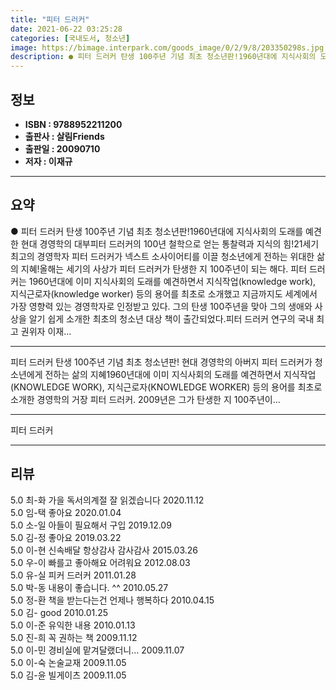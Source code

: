 ```yaml
---
title: "피터 드러커"
date: 2021-06-22 03:25:28
categories: [국내도서, 청소년]
image: https://bimage.interpark.com/goods_image/0/2/9/8/203350298s.jpg
description: ● 피터 드러커 탄생 100주년 기념 최초 청소년판!1960년대에 지식사회의 도래를 예견한 현대 경영학의 대부피터 드러커의 100년 철학으로 얻는 통찰력과 지식의 힘!21세기 최고의 경영학자 피터 드러커가 넥스트 소사이어티를 이끌 청소년에게 전하는 위대한 삶의 지혜!올해는 세기의 사상
---
```


## **정보**

- **ISBN : 9788952211200**
- **출판사 : 살림Friends**
- **출판일 : 20090710**
- **저자 : 이재규**

------



## **요약**

●  피터 드러커 탄생 100주년 기념 최초 청소년판!1960년대에 지식사회의 도래를 예견한 현대 경영학의 대부피터 드러커의 100년 철학으로 얻는 통찰력과 지식의 힘!21세기 최고의 경영학자 피터 드러커가 넥스트 소사이어티를 이끌 청소년에게 전하는 위대한 삶의 지혜!올해는 세기의 사상가 피터 드러커가 탄생한 지 100주년이 되는 해다. 피터 드러커는 1960년대에 이미 지식사회의 도래를 예견하면서 지식작업(knowledge work), 지식근로자(knowledge worker) 등의 용어를 최초로 소개했고 지금까지도 세계에서 가장 영향력 있는 경영학자로 인정받고 있다. 그의 탄생 100주년을 맞아 그의 생애와 사상을 알기 쉽게 소개한 최초의 청소년 대상 책이 출간되었다.피터 드러커 연구의 국내 최고 권위자 이재...

------

피터 드러커 탄생 100주년 기념 최초 청소년판! 현대 경영학의 아버지 피터 드러커가 청소년에게 전하는 삶의 지혜1960년대에 이미 지식사회의 도래를 예견하면서 지식작업(KNOWLEDGE WORK), 지식근로자(KNOWLEDGE WORKER) 등의 용어를 최초로 소개한  경영학의 거장 피터 드러커. 2009년은 그가 탄생한 지 100주년이... 

------


피터 드러커 

------


## **리뷰** 

5.0 최-화 가을 독서의계절 잘 읽겠습니다 2020.11.12 <br/>5.0 임-택 좋아요 2020.01.04 <br/>5.0 소-일 아들이 필요해서 구입 2019.12.09 <br/>5.0 김-정 좋아요 2019.03.22 <br/>5.0 이-현 신속배달 항상감사 감사감사 2015.03.26 <br/>5.0 우-이  빠를고 좋아해요 어려워요 2012.08.03 <br/>5.0 유-실 피커 드러커 2011.01.28 <br/>5.0 박-동 내용이 좋습니다. ^^ 2010.05.27 <br/>5.0 정-환 책을  받는다는건  언제나 행복하다 2010.04.15 <br/>5.0 김- good 2010.01.25 <br/>5.0 이-준 유익한 내용 2010.01.13 <br/>5.0 진-희 꼭 권하는 책 2009.11.12 <br/>5.0 이-민 경비실에 맡겨달랬더니... 2009.11.07 <br/>5.0 이-숙 논술교재 2009.11.05 <br/>5.0 김-윤 빌게이츠 2009.11.05 <br/>